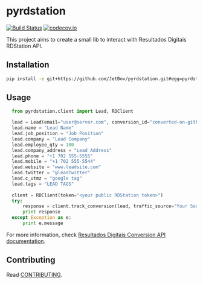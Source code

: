 # pyrdstation

[![Build Status](https://travis-ci.org/JetBov/pyrdstation.svg?branch=master)](https://travis-ci.org/JetBov/pyrdstation)
[![codecov.io](https://codecov.io/github/hbetts/orbitalpy/coverage.svg?branch=master)](https://codecov.io/github/JetBov/pyrdstation?branch=master)

This project aims to create a small lib to interact with Resultados Digitais RDStation API.

## Installation

```bash
pip install -e git+https://github.com/JetBov/pyrdstation.git#egg=pyrdstation
```

## Usage

```python
  from pyrdstation.client import Lead, RDClient

  lead = Lead(email="user@server.com", conversion_id="converted-on-github")
  lead.name = "Lead Name"
  lead.job_position = "Job Position"
  lead.company = "Lead Company"
  lead.employee_qty = 100
  lead.company_address = "Lead Address"
  lead.phone = "+1 702 555-5555"
  lead.mobile = "+1 702 555-5544"
  lead.website = "www.leadsite.com"
  lead.twitter = "@leadTwitter"
  lead.c_utmz = "google tag"
  lead.tags = "LEAD TAGS"
  
  client = RDClient(token="<your public RDStation token>")
  try:
      response = client.track_conversion(lead, traffic_source="Your Source")
      print response
  except Exception as e:
      print e.message
```

For more information, check [Resultados Digitais Conversion API documentation](http://ajuda.rdstation.com.br/hc/pt-br/sections/200626689-Integrações-com-Sistema-Próprio-via-API-).

## Contributing

Read [CONTRIBUTING](CONTRIBUTING.md).
